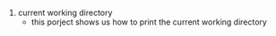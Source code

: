 1. current working directory
    * this porject shows us how to print the current working directory
